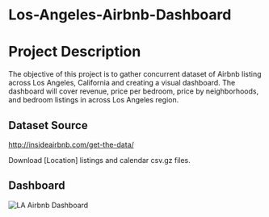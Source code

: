 # Los-Angeles-Airbnb-Dashboard

# Project Description
The objective of this project is to gather concurrent dataset of Airbnb listing across Los Angeles, California and creating a visual dashboard. The dashboard will cover  revenue, price per bedroom, price by neighborhoods, and bedroom listings in across Los Angeles region.

## Dataset Source
http://insideairbnb.com/get-the-data/

Download [Location] listings and calendar csv.gz files.

## Dashboard
![LA Airbnb Dashboard](https://user-images.githubusercontent.com/121139596/230243397-49845481-6b24-4431-9408-652b7a1f6a0a.png)
